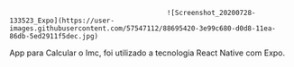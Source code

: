                                            ![Screenshot_20200728-133523_Expo](https://user-images.githubusercontent.com/57547112/88695420-3e99c680-d0d8-11ea-86db-5ed2911f5dec.jpg)

App para Calcular o Imc, foi utilizado a tecnologia React Native com Expo.

